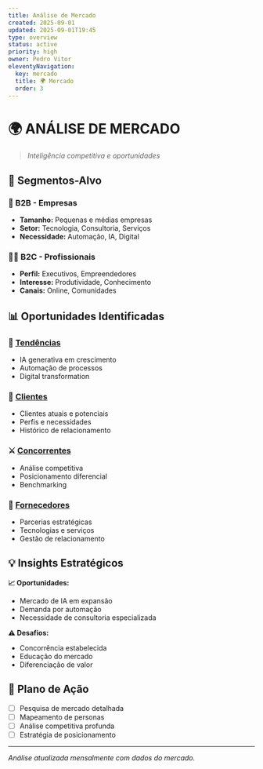 ```yaml
---
title: Análise de Mercado
created: 2025-09-01
updated: 2025-09-01T19:45
type: overview
status: active
priority: high
owner: Pedro Vitor
eleventyNavigation:
  key: mercado
  title: 🌍 Mercado
  order: 3
---
```


# 🌍 **ANÁLISE DE MERCADO**

> *Inteligência competitiva e oportunidades*

## 🎯 **Segmentos-Alvo**

### **🏢 B2B - Empresas**
- **Tamanho:** Pequenas e médias empresas
- **Setor:** Tecnologia, Consultoria, Serviços
- **Necessidade:** Automação, IA, Digital

### **👨‍💼 B2C - Profissionais**  
- **Perfil:** Executivos, Empreendedores
- **Interesse:** Produtividade, Conhecimento
- **Canais:** Online, Comunidades

## 📊 **Oportunidades Identificadas**

### **🚀 [Tendências](./Tendencias/)**
- IA generativa em crescimento
- Automação de processos
- Digital transformation

### **👥 [Clientes](./Clientes/)**
- Clientes atuais e potenciais
- Perfis e necessidades
- Histórico de relacionamento

### **⚔️ [Concorrentes](./Concorrentes/)**
- Análise competitiva
- Posicionamento diferencial
- Benchmarking

### **🤝 [Fornecedores](./Fornecedores/)**
- Parcerias estratégicas
- Tecnologias e serviços
- Gestão de relacionamento

## 💡 **Insights Estratégicos**

**📈 Oportunidades:**
- Mercado de IA em expansão
- Demanda por automação
- Necessidade de consultoria especializada

**⚠️ Desafios:**
- Concorrência estabelecida  
- Educação do mercado
- Diferenciação de valor

## 🎯 **Plano de Ação**

- [ ] Pesquisa de mercado detalhada
- [ ] Mapeamento de personas
- [ ] Análise competitiva profunda
- [ ] Estratégia de posicionamento

---

*Análise atualizada mensalmente com dados do mercado.*
